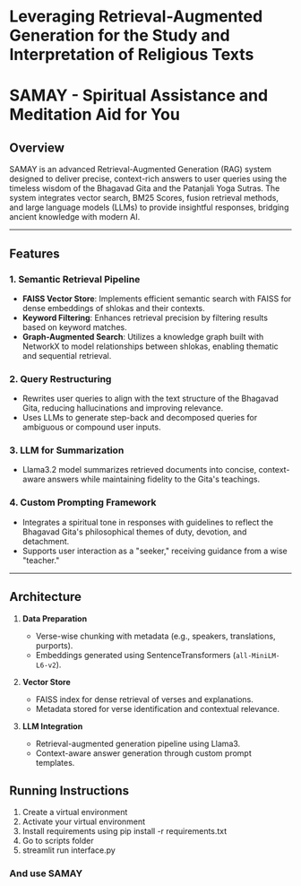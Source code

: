 # Leveraging Retrieval-Augmented Generation for the Study and Interpretation of Religious Texts
# SAMAY - Spiritual Assistance and Meditation Aid for You

## Overview
SAMAY is an advanced Retrieval-Augmented Generation (RAG) system designed to deliver precise, context-rich answers to user queries using the timeless wisdom of the Bhagavad Gita and the Patanjali Yoga Sutras. The system integrates vector search, BM25 Scores, fusion retrieval methods, and large language models (LLMs) to provide insightful responses, bridging ancient knowledge with modern AI.

---

## Features

### 1. **Semantic Retrieval Pipeline**
- **FAISS Vector Store**: Implements efficient semantic search with FAISS for dense embeddings of shlokas and their contexts.
- **Keyword Filtering**: Enhances retrieval precision by filtering results based on keyword matches.
- **Graph-Augmented Search**: Utilizes a knowledge graph built with NetworkX to model relationships between shlokas, enabling thematic and sequential retrieval.

### 2. **Query Restructuring**
- Rewrites user queries to align with the text structure of the Bhagavad Gita, reducing hallucinations and improving relevance.
- Uses LLMs to generate step-back and decomposed queries for ambiguous or compound user inputs.

### 3. **LLM for Summarization**
- Llama3.2 model summarizes retrieved documents into concise, context-aware answers while maintaining fidelity to the Gita's teachings.

### 4. **Custom Prompting Framework**
- Integrates a spiritual tone in responses with guidelines to reflect the Bhagavad Gita's philosophical themes of duty, devotion, and detachment.
- Supports user interaction as a "seeker," receiving guidance from a wise "teacher."

---

## Architecture

1. **Data Preparation**
   - Verse-wise chunking with metadata (e.g., speakers, translations, purports).
   - Embeddings generated using SentenceTransformers (`all-MiniLM-L6-v2`).

2. **Vector Store**
   - FAISS index for dense retrieval of verses and explanations.
   - Metadata stored for verse identification and contextual relevance.

3. **LLM Integration**
   - Retrieval-augmented generation pipeline using Llama3.
   - Context-aware answer generation through custom prompt templates.

## Running Instructions

1. Create a virtual environment
2. Activate your virtual environment
3. Install requirements using
   pip install -r requirements.txt
4. Go to scripts folder
5. streamlit run interface.py

### And use SAMAY
